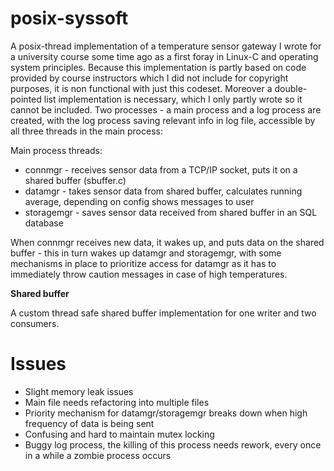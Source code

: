 # posix-syssoft

A posix-thread implementation of a temperature sensor gateway I wrote for a university course some time ago as a first foray in Linux-C and operating system principles.
Because this implementation is partly based on code provided by course instructors which I did not include for copyright purposes, it is non functional with just this codeset.
Moreover a double-pointed list implementation is necessary, which I only partly wrote so it cannot be included.
Two processes - a main process and a log process are created, with the log process saving relevant info in log file, accessible by all three threads in the main process:

Main process threads: 
* connmgr - receives sensor data from a TCP/IP socket, puts it on a shared buffer (sbuffer.c)
* datamgr - takes sensor data from shared buffer, calculates running average, depending on config shows messages to user
* storagemgr - saves sensor data received from shared buffer in an SQL database

When connmgr receives new data, it wakes up, and puts data on the shared buffer - this in turn wakes up datamgr and storagemgr, with some mechanisms in place to prioritize
access for datamgr as it has to immediately throw caution messages in case of high temperatures.

__Shared buffer__

A custom thread safe shared buffer implementation for one writer and two consumers.

# Issues

* Slight memory leak issues
* Main file needs refactoring into multiple files
* Priority mechanism for datamgr/storagemgr breaks down when high frequency of data is being sent
* Confusing and hard to maintain mutex locking
* Buggy log process, the killing of this process needs rework, every once in a while a zombie process occurs
